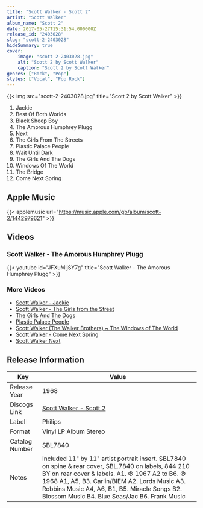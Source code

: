 ```yaml
---
title: "Scott Walker - Scott 2"
artist: "Scott Walker"
album_name: "Scott 2"
date: 2017-05-27T15:31:54.000000Z
release_id: "2403028"
slug: "scott-2-2403028"
hideSummary: true
cover:
    image: "scott-2-2403028.jpg"
    alt: "Scott 2 by Scott Walker"
    caption: "Scott 2 by Scott Walker"
genres: ["Rock", "Pop"]
styles: ["Vocal", "Pop Rock"]
---
```


{{< img src="scott-2-2403028.jpg" title="Scott 2 by Scott Walker" >}}

<!-- section break -->

1. Jackie
2. Best Of Both Worlds
3. Black Sheep Boy
4. The Amorous Humphrey Plugg
5. Next
6. The Girls From The Streets
7. Plastic Palace People
8. Wait Until Dark
9. The Girls And The Dogs
10. Windows Of The World
11. The Bridge
12. Come Next Spring

<!-- section break -->




## Apple Music
{{< applemusic url="https://music.apple.com/gb/album/scott-2/1442979621" >}}





## Videos
### Scott Walker - The Amorous Humphrey Plugg
{{< youtube id="JFXuMljSY7g" title="Scott Walker - The Amorous Humphrey Plugg" >}}<br>

### More Videos

- [Scott Walker - Jackie](https://www.youtube.com/watch?v=eKtZf62BQzM)
- [Scott Walker - The Girls from the Street](https://www.youtube.com/watch?v=Jj_C6Rv0HV0)
- [The Girls And The Dogs](https://www.youtube.com/watch?v=8p70xFGQTOs)
- [Plastic Palace People](https://www.youtube.com/watch?v=fqmrCixYLWU)
- [Scott Walker (The Walker Brothers) ~ The Windows of The World](https://www.youtube.com/watch?v=oywI42UcxY4)
- [Scott Walker - Come Next Spring](https://www.youtube.com/watch?v=LWy7dJU-7RE)
- [Scott Walker   Next](https://www.youtube.com/watch?v=gR3W6vmgg_I)


## Release Information
|  Key           | Value                                                |
| ---------------| ---------------------------------------------------- |
| Release Year   | 1968                                   |
| Discogs Link   | [Scott Walker - Scott 2](https://www.discogs.com/release/2403028-Scott-Walker-Scott-2) |
| Label          | Philips |
| Format         | Vinyl LP Album Stereo |
| Catalog Number | SBL7840 |
| Notes | Included 11" by 11" artist portrait insert.  SBL7840 on spine & rear cover, SBL.7840 on labels, 844 210 BY on rear cover & labels.  A1. ℗ 1967 A2 to B6. ℗ 1968  A1, A5, B3. Carlin/BIEM A2. Lords Music A3. Robbins Music A4, A6, B1, B5. Miracle Songs B2. Blossom Music B4. Blue Seas/Jac B6. Frank Music |